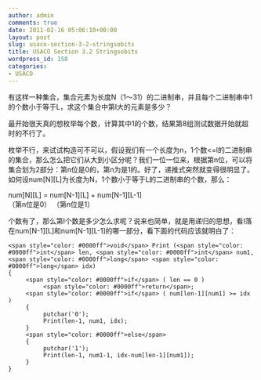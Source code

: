 ```yaml
---
author: admin
comments: true
date: 2011-02-16 05:06:10+00:00
layout: post
slug: usaco-section-3-2-stringsobits
title: USACO Section 3.2 Stringsobits
wordpress_id: 158
categories:
- USACO
---
```


有这样一种集合，集合元素为长度N（1～31）的二进制串，并且每个二进制串中1的个数小于等于L，求这个集合中第I大的元素是多少？

 

最开始很天真的想枚举每个数，计算其中1的个数，结果第8组测试数据开始就超时的不行了。

 

枚举不行，来试试构造可不可以，假设我们有一个长度为n，1个数<=l的二进制串的集合，那么怎么把它们从大到小区分呢？我们一位一位来，根据第n位，可以将集合划为2部分：第n位是0的，第n为是1的。好了，递推式突然就变得很明显了。如何设num[N][L]为长度为N，1个数小于等于L的二进制串的个数，那么：

 

num[N][L] = num[N-1][L] + num[N-1][L-1]     
（第n位是0） （第n位是1）

 

个数有了，那么第I个数是多少怎么求呢？说来也简单，就是用递归的思想，看I落在num[N-1][L]和num[N-1][L-1]的哪一部分，看下面的代码应该就明白了：

 
    
    <span style="color: #0000ff">void</span> Print (<span style="color: #0000ff">int</span> len, <span style="color: #0000ff">int</span> num1, <span style="color: #0000ff">long</span> <span style="color: #0000ff">long</span> idx)
    {
         <span style="color: #0000ff">if</span> ( len == 0 )
              <span style="color: #0000ff">return</span>;
         <span style="color: #0000ff">if</span> ( num[len-1][num1] >= idx )
         {
              putchar('0');
              Print(len-1, num1, idx);
         }
         <span style="color: #0000ff">else</span>
         {
              putchar('1');
              Print(len-1, num1-1, idx-num[len-1][num1]);
         }
    }

